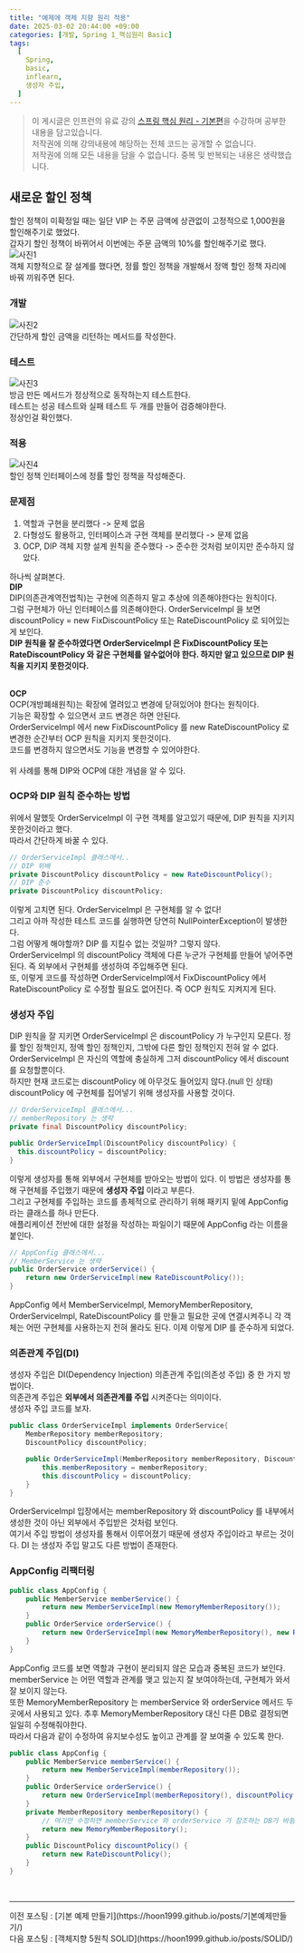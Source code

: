 ```yaml
---
title: "예제에 객체 지향 원리 적용"
date: 2025-03-02 20:44:00 +09:00
categories: [개발, Spring 1_핵심원리 Basic]
tags:
  [
    Spring,
    basic,
    inflearn,
    생성자 주입,
  ]
---
```


> 이 게시글은 인프런의 유료 강의 [스프링 핵심 원리 - 기본편](https://www.inflearn.com/course/%EC%8A%A4%ED%94%84%EB%A7%81-%ED%95%B5%EC%8B%AC-%EC%9B%90%EB%A6%AC-%EA%B8%B0%EB%B3%B8%ED%8E%B8)을 수강하며 공부한 내용을 담고있습니다.<br>
> 저작권에 의해 강의내용에 해당하는 전체 코드는 공개할 수 없습니다. <br>
> 저작권에 의해 모든 내용을 담을 수 없습니다. 중복 및 반복되는 내용은 생략했습니다.<br>

## 새로운 할인 정책
할인 정책이 미확정일 때는 일단 VIP 는 주문 금액에 상관없이 고정적으로 1,000원을 할인해주기로 했었다.<br>
갑자기 할인 정책이 바뀌어서 이번에는 주문 금액의 10%를 할인해주기로 했다.<br>
![사진1](https://github.com/Hoon1999/hoon1999.github.io/blob/main/assets/img/2025-03-02-예제에객체지향원리적용/1.png?raw=true)<br>
객체 지향적으로 잘 설계를 했다면, 정률 할인 정책을 개발해서 정액 할인 정책 자리에 바꿔 끼워주면 된다.<br>

### 개발
![사진2](https://github.com/Hoon1999/hoon1999.github.io/blob/main/assets/img/2025-03-02-예제에객체지향원리적용/2.png?raw=true)<br>
간단하게 할인 금액을 리턴하는 메서드를 작성한다.<br>

### 테스트
![사진3](https://github.com/Hoon1999/hoon1999.github.io/blob/main/assets/img/2025-03-02-예제에객체지향원리적용/3.png?raw=true)<br>
방금 만든 메서드가 정상적으로 동작하는지 테스트한다.<br>
테스트는 성공 테스트와 실패 테스트 두 개를 만들어 검증해야한다.<br>
정상인걸 확인했다.<br>

### 적용
![사진4](https://github.com/Hoon1999/hoon1999.github.io/blob/main/assets/img/2025-03-02-예제에객체지향원리적용/4.png?raw=true)<br>
할인 정책 인터페이스에 정률 할인 정책을 작성해준다.<br>

### 문제점

1. 역할과 구현을 분리했다 -> 문제 없음
2. 다형성도 활용하고, 인터페이스과 구현 객체를 분리했다 -> 문제 없음
3. OCP, DIP 객체 지향 설계 원칙을 준수했다 -> 준수한 것처럼 보이지만 준수하지 않았다.

하나씩 살펴본다.<br>
**DIP**<br>
DIP(의존관계역전법칙)는 구현에 의존하지 말고 추상에 의존해야한다는 원칙이다.<br>
그럼 구현체가 아닌 인터페이스를 의존해야한다. 
OrderServiceImpl 을 보면 discountPolicy = new FixDiscountPolicy 또는 RateDiscountPolicy 로 되어있는게 보인다. <br>
**DIP 원칙을 잘 준수하였다면 OrderServiceImpl 은 FixDiscountPolicy 또는 RateDiscountPolicy 와 같은 구현체를 알수없어야 한다. 
하지만 알고 있으므로 DIP 원칙을 지키지 못한것이다.**<br>
<br>

**OCP**<br>
OCP(개방폐쇄원칙)는 확장에 열려있고 변경에 닫혀있어야 한다는 원칙이다.<br>
기능은 확장할 수 있으면서 코드 변경은 하면 안된다.<br>
OrderServiceImpl 에서 new FixDiscountPolicy 를 new RateDiscountPolicy 로 변경한 순간부터 OCP 원칙을 지키지 못한것이다.<br>
코드를 변경하지 않으면서도 기능을 변경할 수 있어야한다.<br>
<br>
위 사례를 통해 DIP와 OCP에 대한 개념을 알 수 있다.<br>

### OCP와 DIP 원칙 준수하는 방법
위에서 말했듯 OrderServiceImpl 이 구현 객체를 알고있기 때문에, DIP 원칙을 지키지 못한것이라고 했다.<br>
따라서 간단하게 바꿀 수 있다.<br>

```java
// OrderServiceImpl 클래스에서..
// DIP 위배
private DiscountPolicy discountPolicy = new RateDiscountPolicy();
// DIP 준수
private DiscountPolicy discountPolicy;
```
이렇게 고치면 된다. OrderServiceImpl 은 구현체를 알 수 없다!<br>
그리고 아까 작성한 테스트 코드를 실행하면 당연히 NullPointerException이 발생한다.<br>
그럼 어떻게 해야할까? DIP 를 지킬수 없는 것일까? 그렇지 않다.<br>
OrderServiceImpl 의 discountPolicy 객체에 다른 누군가 구현체를 만들어 넣어주면된다. 즉 외부에서 구현체를 생성하여 주입해주면 된다.<br>
또, 이렇게 코드를 작성하면 OrderServiceImpl에서 FixDiscountPolicy 에서 RateDiscountPolicy 로 수정할 필요도 없어진다. 즉 OCP 원칙도 지켜지게 된다.<br>

### 생성자 주입
DIP 원칙을 잘 지키면 OrderServiceImpl 은 discountPolicy 가 누구인지 모른다. 정률 할인 정책인지, 정액 할인 정책인지, 그밖에 다른 할인 정책인지 전혀 알 수 없다.<br>
OrderServiceImpl 은 자신의 역할에 충실하게 그저 discountPolicy 에서 discount 를 요청할뿐이다.<br>
하지만 현재 코드로는 discountPolicy 에 아무것도 들어있지 않다.(null 인 상태)<br>
discountPolicy 에 구현체를 집어넣기 위해 생성자를 사용할 것이다.<br>

```java
// OrderServiceImpl 클래스에서...
// memberRepository 는 생략
private final DiscountPolicy discountPolicy;

public OrderServiceImpl(DiscountPolicy discountPolicy) {
  this.discountPolicy = discountPolicy;
}
```

이렇게 생성자를 통해 외부에서 구현체를 받아오는 방법이 있다. 이 방법은 생성자를 통해 구현체를 주입했기 때문에 **생성자 주입** 이라고 부른다.<br>
그리고 구현체를 주입하는 코드를 총체적으로 관리하기 위해 패키지 밑에 AppConfig 라는 클래스를 하나 만든다.<br>
애플리케이션 전반에 대한 설정을 작성하는 파일이기 때문에 AppConfig 라는 이름을 붙인다.<br>

```java
// AppConfig 클래스에서...
// MemberService 는 생략
public OrderService orderService() {
    return new OrderServiceImpl(new RateDiscountPolicy());
}
```

AppConfig 에서 MemberServiceImpl, MemoryMemberRepository, OrderServiceImpl, RateDiscountPolicy 를 만들고 필요한 곳에 연결시켜주니 각 객체는 어떤 구현체를 사용하는지 전혀 몰라도 된다. 이제 이렇게 DIP 를 준수하게 되었다.<br>

### 의존관계 주입(DI)
생성자 주입은 DI(Dependency Injection) 의존관계 주입(의존성 주입) 중 한 가지 방법이다.<br>
의존관계 주입은 **외부에서 의존관계를 주입** 시켜준다는 의미이다.<br>
생성자 주입 코드를 보자.<br>

```java
public class OrderServiceImpl implements OrderService{
    MemberRepository memberRepository;
    DiscountPolicy discountPolicy;

    public OrderServiceImpl(MemberRepository memberRepository, DiscountPolicy discountPolicy) {
        this.memberRepository = memberRepository;
        this.discountPolicy = discountPolicy;
    }
}
```

OrderServiceImpl 입장에서는 memberRepository 와 discountPolicy 를 내부에서 생성한 것이 아닌 외부에서 주입받은 것처럼 보인다.<br>
여기서 주입 방법이 생성자를 통해서 이루어졌기 때문에 생성자 주입이라고 부르는 것이다. DI 는 생성자 주입 말고도 다른 방법이 존재한다.<br>

### AppConfig 리팩터링

```java
public class AppConfig {
    public MemberService memberService() {
        return new MemberServiceImpl(new MemoryMemberRepository());
    }
    public OrderService orderService() {
        return new OrderServiceImpl(new MemoryMemberRepository(), new RateDiscountPolicy());
    }
}
```

AppConfig 코드를 보면 역할과 구현이 분리되지 않은 모습과 중복된 코드가 보인다.<br>
memberService 는 어떤 역할과 관계를 맺고 있는지 잘 보여야하는데, 구현체가 와서 잘 보이지 않는다.<br>
또한 MemoryMemberRepository 는 memberService 와 orderService 메서드 두 곳에서 사용되고 있다. 추후 MemoryMemberRepository 대신 다른 DB로 결정되면 일일히 수정해줘야한다.<br>
따라서 다음과 같이 수정하여 유지보수성도 높이고 관계를 잘 보여줄 수 있도록 한다.<br>

```java
public class AppConfig {
    public MemberService memberService() {
        return new MemberServiceImpl(memberRepository());
    }
    public OrderService orderService() {
        return new OrderServiceImpl(memberRepository(), discountPolicy());
    }
    private MemberRepository memberRepository() {
        // 여기만 수정하면 memberService 와 orderService 가 참조하는 DB가 바뀜
        return new MemoryMemberRepository(); 
    }
    public DiscountPolicy discountPolicy() {
        return new RateDiscountPolicy();
    }
}
```


<br>
<hr>
이전 포스팅 : [기본 예제 만들기](https://hoon1999.github.io/posts/기본예제만들기/)<br>
다음 포스팅 : [객체지향 5원칙 SOLID](https://hoon1999.github.io/posts/SOLID/)<br>